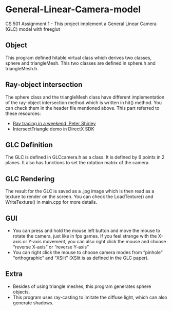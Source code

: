 # General-Linear-Camera-model
CS 501 Assignment 1 - This project implement a General Linear Camera (GLC) model with freeglut

## Object
This program defined hitable virtual class which derives two classes, sphere and triangleMesh. This two classes are defined in sphere.h and triangleMesh.h.

## Ray-object intersection
The sphere class and the triangleMesh class have different implementation of the ray-object intersection method which is written in hit() method. You can check them in the header file mentioned above. This part referred to these resources:
- [Ray tracing in a weekend, Peter Shirley](https://github.com/RayTracing/raytracing.github.io)
- IntersectTriangle demo in DirectX SDK

## GLC Definition
The GLC is defined in GLCcamera.h as a class. It is defined by 6 points in 2 planes. It also has functions to set the rotation matrix of the camera.

## GLC Rendering
The result for the GLC is saved as a .jpg image which is then read as a texture to render on the screen. You can check the LoadTexture() and WriteTexture() in main.cpp for more details.
## GUI
- You can press and hold the mouse left button and move the mouse to rotate the camera, just like in fps games. If you feel strange with the X-axis or Y-axis movement, you can also right click the mouse and choose “reverse X-axis” or “reverse Y-axis”
- You can right click the mouse to choose camera modes from “pinhole” “orthographic” and “XSlit” (XSlit is as defined in the GLC paper).
## Extra
-	Besides of using triangle meshes, this program generates sphere objects.
-	This program uses ray-casting to imitate the diffuse light, which can also generate shadows.
